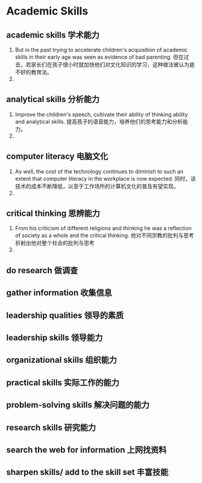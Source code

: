 # Academic Skills

## academic skills 学术能力
1. But in the past trying to accelerate children's acquisition of academic skills in their early age was seen as evidence of bad parenting.
   但在过去，若家长们在孩子很小时就加快他们对文化知识的学习，这种做法被认为是不好的教育法。
2. 

## analytical skills 分析能力
1. Improve the children's speech, cultivate their ability of thinking ability and analytical skills.
   提高孩子的语音能力，培养他们的思考能力和分析能力。
2. 

## computer literacy 电脑文化
1. As well, the cost of the technology continues to diminish to such an extent that computer literacy in the workplace is now expected.
   同时，该技术的成本不断降低，以至于工作场所的计算机文化的普及有望实现。
2. 

## critical thinking 思辨能力
1. From his criticism of different religions and thinking he was a reflection of society as a whole and the critical thinking.
   他对不同宗教的批判与思考折射出他对整个社会的批判与思考
2. 

## do research 做调查

## gather information 收集信息

## leadership qualities 领导的素质

## leadership skills 领导能力

## organizational skills 组织能力

## practical skills 实际工作的能力

## problem-solving skills 解决问题的能力

## research skills 研究能力

## search the web for information 上网找资料

## sharpen skills/ add to the skill set 丰富技能
